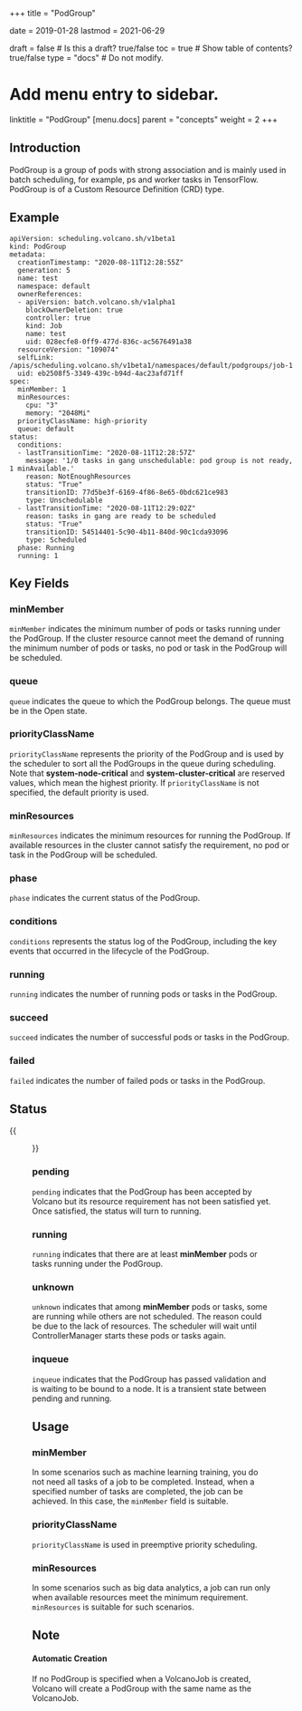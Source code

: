 
+++
title = "PodGroup"


date = 2019-01-28
lastmod = 2021-06-29

draft = false  # Is this a draft? true/false
toc = true  # Show table of contents? true/false
type = "docs"  # Do not modify.

# Add menu entry to sidebar.
linktitle = "PodGroup"
[menu.docs]
  parent = "concepts"
  weight = 2
+++

## Introduction
PodGroup is a group of pods with strong association and is mainly used in batch scheduling, for example, ps and worker tasks in TensorFlow. PodGroup is of a Custom Resource Definition (CRD) type.
## Example
```shell
apiVersion: scheduling.volcano.sh/v1beta1
kind: PodGroup
metadata:
  creationTimestamp: "2020-08-11T12:28:55Z"
  generation: 5
  name: test
  namespace: default
  ownerReferences:
  - apiVersion: batch.volcano.sh/v1alpha1
    blockOwnerDeletion: true
    controller: true
    kind: Job
    name: test
    uid: 028ecfe8-0ff9-477d-836c-ac5676491a38
  resourceVersion: "109074"
  selfLink: /apis/scheduling.volcano.sh/v1beta1/namespaces/default/podgroups/job-1
  uid: eb2508f5-3349-439c-b94d-4ac23afd71ff
spec:
  minMember: 1
  minResources:
    cpu: "3"
    memory: "2048Mi"
  priorityClassName: high-priority
  queue: default
status:
  conditions:
  - lastTransitionTime: "2020-08-11T12:28:57Z"
    message: '1/0 tasks in gang unschedulable: pod group is not ready, 1 minAvailable.'
    reason: NotEnoughResources
    status: "True"
    transitionID: 77d5be3f-6169-4f86-8e65-0bdc621ce983
    type: Unschedulable
  - lastTransitionTime: "2020-08-11T12:29:02Z"
    reason: tasks in gang are ready to be scheduled
    status: "True"
    transitionID: 54514401-5c90-4b11-840d-90c1cda93096
    type: Scheduled
  phase: Running
  running: 1

```
## Key Fields
### minMember
`minMember` indicates the minimum number of pods or tasks running under the PodGroup. If the cluster resource cannot meet the demand of running the minimum number of pods or tasks, no pod or task in the PodGroup will be scheduled. 
### queue
`queue` indicates the queue to which the PodGroup belongs. The queue must be in the Open state.
### priorityClassName
`priorityClassName` represents the priority of the PodGroup and is used by the scheduler to sort all the PodGroups in the queue during scheduling. Note that **system-node-critical** and **system-cluster-critical** are reserved values, which mean the highest priority. If `priorityClassName` is not specified, the default priority is used.
### minResources
`minResources` indicates the minimum resources for running the PodGroup. If available resources in the cluster cannot satisfy the requirement, no pod or task in the PodGroup will be scheduled. 
### phase
`phase` indicates the current status of the PodGroup.
### conditions
`conditions` represents the status log of the PodGroup, including the key events that occurred in the lifecycle of the PodGroup.  
### running
`running` indicates the number of running pods or tasks in the PodGroup.
### succeed
`succeed` indicates the number of successful pods or tasks in the PodGroup.
### failed
`failed` indicates the number of failed pods or tasks in the PodGroup.
## Status
{{<figure library="1" src="status-DAG.png" title="status-DAG">}}

### pending

`pending` indicates that the PodGroup has been accepted by Volcano but its resource requirement has not been satisfied yet. Once satisfied, the status will turn to running.
### running
`running` indicates that there are at least **minMember** pods or tasks running under the PodGroup.
### unknown
`unknown` indicates that among **minMember** pods or tasks, some are running while others are not scheduled. The reason could be due to the lack of resources. The scheduler will wait until ControllerManager starts these pods or tasks again.
### inqueue
`inqueue` indicates that the PodGroup has passed validation and is waiting to be bound to a node. It is a transient state between pending and running.
## Usage
### minMember
In some scenarios such as machine learning training, you do not need all tasks of a job to be completed. Instead, when a specified number of tasks are completed, the job can be achieved. In this case, the `minMember` field is suitable.
### priorityClassName
`priorityClassName` is used in preemptive priority scheduling.
### minResources 
In some scenarios such as big data analytics, a job can run only when available resources meet the minimum requirement. `minResources` is suitable for such scenarios.
## Note
#### Automatic Creation
If no PodGroup is specified when a VolcanoJob is created, Volcano will create a PodGroup with the same name as the VolcanoJob.  
